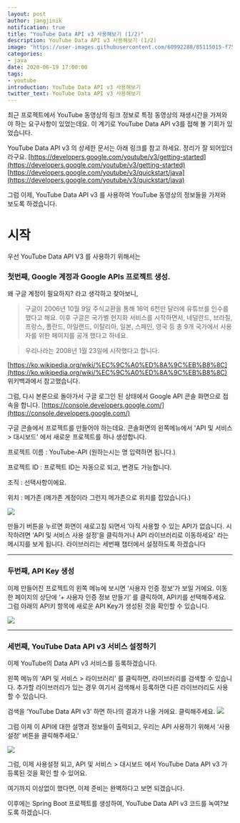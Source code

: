 ```yaml
---
layout: post
author: jangjinik
notification: true
title: "YouTube Data API v3 사용해보기 (1/2)"
description: YouTube Data API v3 사용해보기 (1/2)
image: "https://user-images.githubusercontent.com/60992288/85115015-f7592400-b255-11ea-9279-84529fe61fa7.png"
categories:
- java
date: 2020-06-19 17:00:00
tags:
- youtube
introduction: YouTube Data API v3 사용해보기
twitter_text: YouTube Data API v3 사용해보기
---
```


최근 프로젝트에서 YouTube 동영상의 링크 정보로 특정 동영상의 재생시간을 가져와야 하는 요구사항이 있었는데요. 
이 계기로 YouTube Data API v3를 접해 볼 기회가 있었습니다.

YouTube Data API v3 의 상세한 문서는 아래 링크를 참고 하세요. 정리가 잘 되어있더라구요.
[https://developers.google.com/youtube/v3/getting-started](https://developers.google.com/youtube/v3/getting-started)
[https://developers.google.com/youtube/v3/quickstart/java](https://developers.google.com/youtube/v3/quickstart/java)

그럼 이제, YouTube Data API v3 를 사용하여 YouTube 동영상의 정보들을 가져와 보도록 하겠습니다.

# 시작

우선 YouTube Data API V3 를 사용하기 위해서는

### 첫번째, Google 계정과 Google APIs 프로젝트 생성.
왜 구글 계정이 필요하지? 라고 생각하고 찾아보니, 

>구글이 2006년 10월 9일 주식교환을 통해 16억 6천만 달러에 유튜브를 인수를 했다고 해요. 이후 구글은 국가별 현지화 서비스를 시작하면서, 네덜란드, 브라질, 프랑스, 폴란드, 아일랜드, 이탈리아, 일본, 스페인, 영국 등 총 9개 국가에서 사용자를 위한 페이지를 공개 했다고 하네요. 

> 우리나라는 2008년 1월 23일에 시작했다고 합니다.

[https://ko.wikipedia.org/wiki/%EC%9C%A0%ED%8A%9C%EB%B8%8C](https://ko.wikipedia.org/wiki/%EC%9C%A0%ED%8A%9C%EB%B8%8C) 위키백과에서 참고했습니다.

그럼, 다시 본론으로 돌아가서 구글 로그인 된 상태에서 
Google API 콘솔 화면으로 접속을 합니다. 
[https://console.developers.google.com/](https://console.developers.google.com/)

구글 콘솔에서 프로젝트를 만들어야 하는데요.
콘솔화면의 왼쪽메뉴에서 'API 및 서비스 > 대시보드' 에서 새로운 프로젝트를 하나 생성합니다.

프로젝트 이름 : YouTube-API (원하는시는 명 입력하면 됩니다.)

프로젝트 ID : 프로젝트 ID는 자동으로 되고, 변경도 가능합니다.

조직 : 선택사항이에요.

위치 : 메가존 (메가존 계정이라 그런지 메가존으로 위치를 잡았습니다.)


![](https://user-images.githubusercontent.com/60992288/85112999-8d3e8000-b251-11ea-8900-dcd837799257.png)



만들기 버튼을 누르면 화면이 새로고침 되면서 
‘아직 사용할 수 있는 API가 없습니다. 시작하려면 ‘API 및 서비스 사용 설정'을 클릭하거나 API 라이브러리로 이동하세요' 라는 메시지를 보게 됩니다. 
라이브러리는 세번째 챕터에서 설정하도록 하겠습니다

---
### 두번째, API Key 생성
이제 만들어진 프로젝트의 왼쪽 메뉴에 보시면 ‘사용자 인증 정보’가 보일 거에요. 
이동한 페이지의 상단에 ‘+ 사용자 인증 정보 만들기’ 를 클릭하여, API키를 선택해주세요. 
그럼 아래의 API키 항목에 새로운 API Key가 생성된 것을 확인할 수 있습니다.

![](https://user-images.githubusercontent.com/60992288/85114491-51f18080-b254-11ea-8901-7bf6385cd981.png)

---
### 세번째, YouTube Data API v3 서비스 설정하기
이제 YouTube의 Data API v3 서비스를 등록하겠습니다.

왼쪽 메뉴의 ‘API 및 서비스 > 라이브러리' 를 클릭하면, 라이브러리를 검색할 수 있습니다.
추가할 라이브러리가 있는 경우 여기서 검색해서 등록하면 다른 라이브러리도 사용할 수 있습니다.

검색을 ‘YouTube Data API v3’ 하면 하나의 결과가 나올 거에요. 클릭해주세요.
![](https://user-images.githubusercontent.com/60992288/85114950-dbee1900-b255-11ea-9c35-e144f130e206.png)

그럼 이제 이 API에 대한 설명과 정보들이 출력되고, 
우리는 API 사용하기 위해서 ‘사용설정’ 버튼을 클릭해주세요.'

![](https://user-images.githubusercontent.com/60992288/85115015-f7592400-b255-11ea-9279-84529fe61fa7.png)

그럼, 이제 사용설정 되고, 
API 및 서비스 > 대시보드 에서 YouTube Data API v3 가 등록된 것을 확인 할 수 있어요. 

여기까지 이상없이 했다면, 이제 준비는 완벽하다고 보면 되겠습니다.

이후에는 Spring Boot 프로젝트를 생성하여, YouTube Data API v3 코드를 녹여?보도록 하겠습니다.

